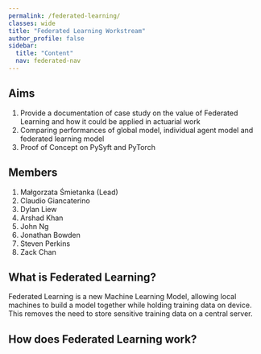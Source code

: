 ```yaml
---
permalink: /federated-learning/
classes: wide
title: "Federated Learning Workstream"
author_profile: false
sidebar:
  title: "Content"
  nav: federated-nav
---
```


## Aims 
1.	Provide a documentation of case study on the value of Federated Learning and how it could be applied in actuarial work
2.	Comparing performances of global model, individual agent model and federated learning model
3.	Proof of Concept on PySyft and PyTorch

## Members

1. Małgorzata Śmietanka (Lead)
2. Claudio Giancaterino 
3. Dylan Liew
4. Arshad Khan
5. John Ng
6. Jonathan Bowden
7. Steven Perkins
8. Zack Chan

## What is Federated Learning?

Federated Learning is a new Machine Learning Model, allowing local machines to build a model together while holding training data on device. This removes the need to store sensitive training data on a central server.

## How does Federated Learning work?
